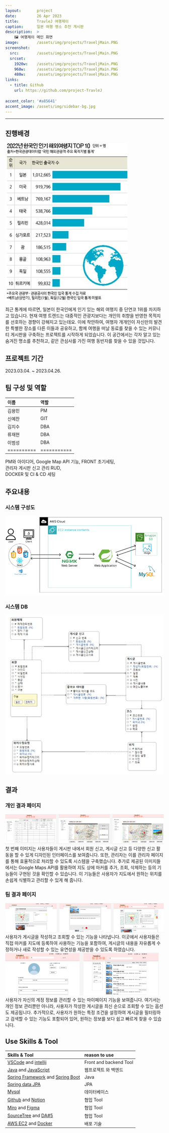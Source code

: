 ```yaml
---
layout:       project
date:         26 Apr 2023
title:        TravleJ 여행제이
caption:      일본 여행 명소 추천 게시판
description:  >
    🖼️ 여행제이 메인 화면
image:        /assets/img/projects/TraveljMain.PNG
screenshot:
  src:        /assets/img/projects/TraveljMain.PNG
  srcset:
    1920w:    /assets/img/projects/TraveljMain.PNG
    960w:     /assets/img/projects/TraveljMain.PNG
    480w:     /assets/img/projects/TraveljMain.PNG
links:
  - title: Github
    url: https://github.com/project-TravleJ
    
accent_color: '#a85641'
accent_image: /assets/img/sidebar-bg.jpg
---
```


___

## 진행배경
![800x400](/assets/img/projects/TraveljWHY.jpg)

최근 통계에 따르면, 일본이 한국인에게 인기 있는 해외 여행지 중 단연코 1위를 차지하고 있습니다. 현재 여행 트렌드는 대중적인 관광지보다는 개인의 취향을 반영한 목적지를 선호하는 경향이 강해지고 있는데요. 이에 착안하여, 여행자 개개인이 자신만의 발견한 특별한 장소를 다른 이들과 공유하고, 함께 여행을 떠날 동료를 찾을 수 있는 커뮤니티 게시판을 구축하는 프로젝트를 시작하게 되었습니다. 이 공간에서는 각자 알고 있는 숨겨진 명소를 추천하고, 같은 관심사를 가진 여행 동반자를 찾을 수 있을 것입니다.

## 프로젝트 기간
2023.03.04. ~ 2023.04.26.

## 팀 구성 및 역할

| 이름      | 역할      | 
|:--------- |:----------|
| 김용민    |    PM      |
| 신예찬    |   GIT      | 
| 김지수    |   DBA      |
| 류재현    |   DBA      |
| 이범성    |   DBA      |
|==========|===========|

PM와 아이디어, Google Map API 기능, FRONT 초기세팅, <br>
관리자 게시판 신고 관리 RUD, <br>
DOCKER 및 CI & CD 세팅 <br>

## 주요내용
### 시스템 구성도
![800x400](/assets/img/projects/TraveljDiagram.PNG) 

### 시스템 DB
![800x400](/assets/img/projects/TraveljDB.jpg) 

## 결과
### 개인 결과 페이지
![800x400](/assets/img/projects/TraveljIGO.PNG)
첫 번째 이미지는 사용자들이 게시판 내에서 회원 신고, 게시글 신고 등 다양한 신고 활동을 할 수 있게 디자인된 인터페이스를 보여줍니다. 또한, 관리자는 이를 관리자 페이지를 통해 효율적으로 처리할 수 있도록 시스템을 구축했습니다. 추가로 제공된 이미지들에서는 Google Maps API를 활용하여 지도 상에 마커를 추가, 조회, 삭제하는 등의 기능들이 구현된 것을 확인할 수 있습니다. 이 기능들은 사용자가 지도에서 원하는 위치를 손쉽게 식별하고 관리할 수 있게 해 줍니다.


### 팀 결과 페이지
![800x400](/assets/img/projects/TraveljYGO.PNG)
사용자가 게시글을 작성하고 조회할 수 있는 기능을 나타냅니다. 이곳에서 사용자들은 직접 마커를 지도에 등록하여 사용하는 기능을 포함하여, 게시글의 내용을 자유롭게 수정하거나 새로 작성할 수 있는 유연성을 제공받을 수 있도록 하였습니다.
![800x400](/assets/img/projects/TraveljYGOO.PNG)
사용자가 자신의 계정 정보를 관리할 수 있는 마이페이지 기능을 보여줍니다. 여기서는 개인 정보 관리뿐만 아니라, 사용자가 작성한 게시글을 최신 순으로 조회할 수 있는 옵션도 제공됩니다. 추가적으로, 사용자가 원하는 특정 조건을 설정하여 게시글을 필터링하고 검색할 수 있는 기능도 포함되어 있어, 원하는 정보를 보다 쉽고 빠르게 찾을 수 있습니다. 
## Use Skills & Tool

| Skills & Tool                         | reason to use            
|:--------------------------------------|:---------------    
| [VSCode][11] and [intellij][12]       | Front and backend Tool   
| [Java][21] and [JavaScript][22]       | 웹프로젝트 와 백엔드
| [Spring Framework][23] and [Spring Boot][24]  | Java  
| [Spring data JPA][26]                 | JPA
| [Mysql][32]                           | 데이터베이스    
| [Github][41] and [Notion][42]         | 협업 Tool       
| [Miro][43] and [Figma][48]            | 협업 Tool
| [SourceTree][46] and [DA#5][47]       | 협업 Tool   
| [AWS EC2][51] and [Docker][52]        | 배포 기술



[11]: https://code.visualstudio.com/
[12]: https://www.jetbrains.com/
[21]: https://www.java.com/ko/
[22]: https://code.visualstudio.com/
[23]: https://spring.io/projects/spring-framework
[24]: https://spring.io/projects/spring-boot
[25]: https://www.python.org/
[26]: https://spring.io/projects/spring-data-jpa
[31]: https://www.oracle.com/kr/
[32]: https://www.mysql.com/
[41]: https://github.com/
[42]: https://www.notion.so/
[43]: https://miro.com/
[44]: https://www.drawio.com/
[45]: https://slack.com/intl/ko-kr/
[46]: https://www.sourcetreeapp.com/
[47]: https://www.uniondata.co.kr/
[48]: https://www.figma.com/
[51]: https://aws.amazon.com/
[52]: https://www.docker.com/